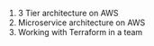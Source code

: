 1)  3 Tier architecture on AWS
2)  Microservice architecture on AWS
3)  Working with Terraform in a team
